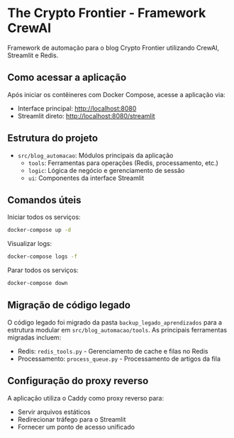 # The Crypto Frontier - Framework CrewAI

Framework de automação para o blog Crypto Frontier utilizando CrewAI, Streamlit e Redis.

## Como acessar a aplicação

Após iniciar os contêineres com Docker Compose, acesse a aplicação via:

- Interface principal: [http://localhost:8080](http://localhost:8080)
- Streamlit direto: [http://localhost:8080/streamlit](http://localhost:8080/streamlit)

## Estrutura do projeto

- `src/blog_automacao`: Módulos principais da aplicação
  - `tools`: Ferramentas para operações (Redis, processamento, etc.)
  - `logic`: Lógica de negócio e gerenciamento de sessão
  - `ui`: Componentes da interface Streamlit

## Comandos úteis

Iniciar todos os serviços:
```bash
docker-compose up -d
```

Visualizar logs:
```bash
docker-compose logs -f
```

Parar todos os serviços:
```bash
docker-compose down
```

## Migração de código legado

O código legado foi migrado da pasta `backup_legado_aprendizados` para a estrutura modular em `src/blog_automacao/tools`.
As principais ferramentas migradas incluem:

- Redis: `redis_tools.py` - Gerenciamento de cache e filas no Redis
- Processamento: `process_queue.py` - Processamento de artigos da fila

## Configuração do proxy reverso

A aplicação utiliza o Caddy como proxy reverso para:
- Servir arquivos estáticos
- Redirecionar tráfego para o Streamlit
- Fornecer um ponto de acesso unificado